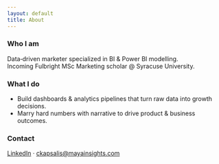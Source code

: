 ```yaml
---
layout: default
title: About
---
```


### Who I am  
Data‑driven marketer specialized in BI & Power BI modelling.  
Incoming Fulbright MSc Marketing scholar @ Syracuse University.

### What I do  
- Build dashboards & analytics pipelines that turn raw data into growth decisions.  
- Marry hard numbers with narrative to drive product & business outcomes.

### Contact  
[LinkedIn](https://www.linkedin.com/in/christoforos-kapsalis/) · ckapsalis@mayainsights.com
